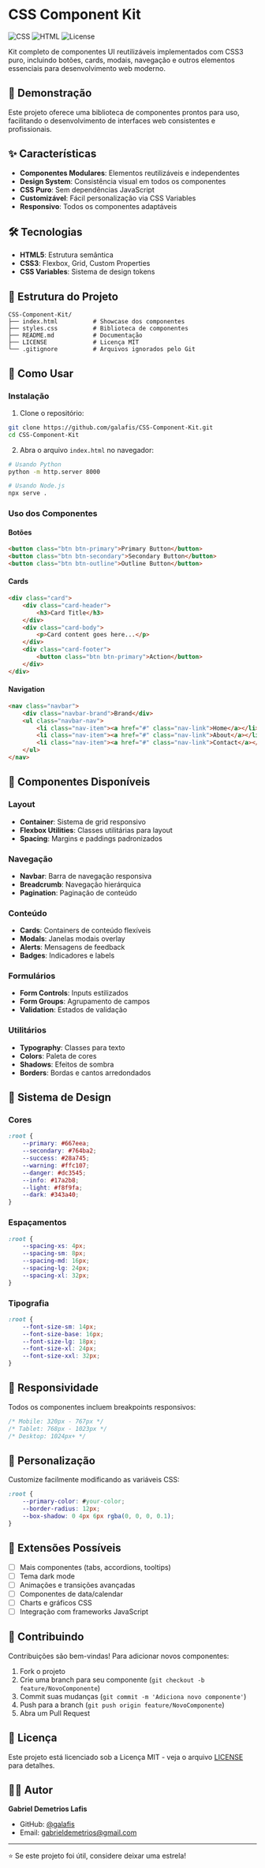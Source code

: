 # CSS Component Kit

![CSS](https://img.shields.io/badge/CSS3-1572B6?style=flat&logo=css3&logoColor=white)
![HTML](https://img.shields.io/badge/HTML5-E34F26?style=flat&logo=html5&logoColor=white)
![License](https://img.shields.io/badge/license-MIT-blue.svg)

Kit completo de componentes UI reutilizáveis implementados com CSS3 puro, incluindo botões, cards, modais, navegação e outros elementos essenciais para desenvolvimento web moderno.

## 🎯 Demonstração

Este projeto oferece uma biblioteca de componentes prontos para uso, facilitando o desenvolvimento de interfaces web consistentes e profissionais.

## ✨ Características

- **Componentes Modulares**: Elementos reutilizáveis e independentes
- **Design System**: Consistência visual em todos os componentes
- **CSS Puro**: Sem dependências JavaScript
- **Customizável**: Fácil personalização via CSS Variables
- **Responsivo**: Todos os componentes adaptáveis

## 🛠️ Tecnologias

- **HTML5**: Estrutura semântica
- **CSS3**: Flexbox, Grid, Custom Properties
- **CSS Variables**: Sistema de design tokens

## 📁 Estrutura do Projeto

```
CSS-Component-Kit/
├── index.html          # Showcase dos componentes
├── styles.css          # Biblioteca de componentes
├── README.md           # Documentação
├── LICENSE             # Licença MIT
└── .gitignore          # Arquivos ignorados pelo Git
```

## 🚀 Como Usar

### Instalação

1. Clone o repositório:
```bash
git clone https://github.com/galafis/CSS-Component-Kit.git
cd CSS-Component-Kit
```

2. Abra o arquivo `index.html` no navegador:
```bash
# Usando Python
python -m http.server 8000

# Usando Node.js
npx serve .
```

### Uso dos Componentes

#### Botões
```html
<button class="btn btn-primary">Primary Button</button>
<button class="btn btn-secondary">Secondary Button</button>
<button class="btn btn-outline">Outline Button</button>
```

#### Cards
```html
<div class="card">
    <div class="card-header">
        <h3>Card Title</h3>
    </div>
    <div class="card-body">
        <p>Card content goes here...</p>
    </div>
    <div class="card-footer">
        <button class="btn btn-primary">Action</button>
    </div>
</div>
```

#### Navigation
```html
<nav class="navbar">
    <div class="navbar-brand">Brand</div>
    <ul class="navbar-nav">
        <li class="nav-item"><a href="#" class="nav-link">Home</a></li>
        <li class="nav-item"><a href="#" class="nav-link">About</a></li>
        <li class="nav-item"><a href="#" class="nav-link">Contact</a></li>
    </ul>
</nav>
```

## 🧩 Componentes Disponíveis

### Layout
- **Container**: Sistema de grid responsivo
- **Flexbox Utilities**: Classes utilitárias para layout
- **Spacing**: Margins e paddings padronizados

### Navegação
- **Navbar**: Barra de navegação responsiva
- **Breadcrumb**: Navegação hierárquica
- **Pagination**: Paginação de conteúdo

### Conteúdo
- **Cards**: Containers de conteúdo flexíveis
- **Modals**: Janelas modais overlay
- **Alerts**: Mensagens de feedback
- **Badges**: Indicadores e labels

### Formulários
- **Form Controls**: Inputs estilizados
- **Form Groups**: Agrupamento de campos
- **Validation**: Estados de validação

### Utilitários
- **Typography**: Classes para texto
- **Colors**: Paleta de cores
- **Shadows**: Efeitos de sombra
- **Borders**: Bordas e cantos arredondados

## 🎨 Sistema de Design

### Cores
```css
:root {
    --primary: #667eea;
    --secondary: #764ba2;
    --success: #28a745;
    --warning: #ffc107;
    --danger: #dc3545;
    --info: #17a2b8;
    --light: #f8f9fa;
    --dark: #343a40;
}
```

### Espaçamentos
```css
:root {
    --spacing-xs: 4px;
    --spacing-sm: 8px;
    --spacing-md: 16px;
    --spacing-lg: 24px;
    --spacing-xl: 32px;
}
```

### Tipografia
```css
:root {
    --font-size-sm: 14px;
    --font-size-base: 16px;
    --font-size-lg: 18px;
    --font-size-xl: 24px;
    --font-size-xxl: 32px;
}
```

## 📱 Responsividade

Todos os componentes incluem breakpoints responsivos:

```css
/* Mobile: 320px - 767px */
/* Tablet: 768px - 1023px */
/* Desktop: 1024px+ */
```

## 🔧 Personalização

Customize facilmente modificando as variáveis CSS:

```css
:root {
    --primary-color: #your-color;
    --border-radius: 12px;
    --box-shadow: 0 4px 6px rgba(0, 0, 0, 0.1);
}
```

## 🔧 Extensões Possíveis

- [ ] Mais componentes (tabs, accordions, tooltips)
- [ ] Tema dark mode
- [ ] Animações e transições avançadas
- [ ] Componentes de data/calendar
- [ ] Charts e gráficos CSS
- [ ] Integração com frameworks JavaScript

## 🤝 Contribuindo

Contribuições são bem-vindas! Para adicionar novos componentes:

1. Fork o projeto
2. Crie uma branch para seu componente (`git checkout -b feature/NovoComponente`)
3. Commit suas mudanças (`git commit -m 'Adiciona novo componente'`)
4. Push para a branch (`git push origin feature/NovoComponente`)
5. Abra um Pull Request

## 📄 Licença

Este projeto está licenciado sob a Licença MIT - veja o arquivo [LICENSE](LICENSE) para detalhes.

## 👨‍💻 Autor

**Gabriel Demetrios Lafis**

- GitHub: [@galafis](https://github.com/galafis)
- Email: gabrieldemetrios@gmail.com

---

⭐ Se este projeto foi útil, considere deixar uma estrela!

